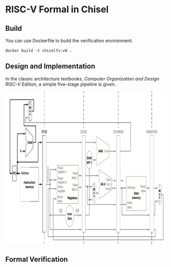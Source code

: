 RISC-V Formal in Chisel
=======================

## Build

You can use Dockerfile to build the verification environment.

```shell
docker build -t chiselfv:v0 .
```

## Design and Implementation

In the classic architecture textbooks, *Computer Organization and Design RISC-V Edition*, a simple five-stage pipeline is given. 

<img src="https://github.com/Moorvan/PictureHost/blob/main/chiselfv/5pipeline.png?raw=true" height="480" />

## Formal Verification
